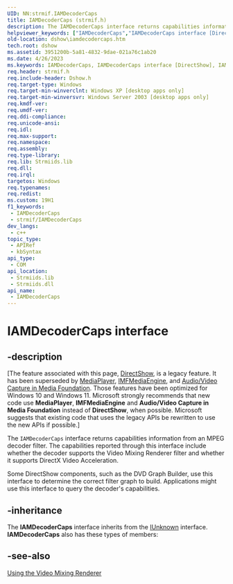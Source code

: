 ```yaml
---
UID: NN:strmif.IAMDecoderCaps
title: IAMDecoderCaps (strmif.h)
description: The IAMDecoderCaps interface returns capabilities information from an MPEG decoder filter.
helpviewer_keywords: ["IAMDecoderCaps","IAMDecoderCaps interface [DirectShow]","IAMDecoderCaps interface [DirectShow]","described","IAMDecoderCapsInterface","dshow.iamdecodercaps","strmif/IAMDecoderCaps"]
old-location: dshow\iamdecodercaps.htm
tech.root: dshow
ms.assetid: 3951200b-5a81-4832-9dae-021a76c1ab20
ms.date: 4/26/2023
ms.keywords: IAMDecoderCaps, IAMDecoderCaps interface [DirectShow], IAMDecoderCaps interface [DirectShow],described, IAMDecoderCapsInterface, dshow.iamdecodercaps, strmif/IAMDecoderCaps
req.header: strmif.h
req.include-header: Dshow.h
req.target-type: Windows
req.target-min-winverclnt: Windows XP [desktop apps only]
req.target-min-winversvr: Windows Server 2003 [desktop apps only]
req.kmdf-ver: 
req.umdf-ver: 
req.ddi-compliance: 
req.unicode-ansi: 
req.idl: 
req.max-support: 
req.namespace: 
req.assembly: 
req.type-library: 
req.lib: Strmiids.lib
req.dll: 
req.irql: 
targetos: Windows
req.typenames: 
req.redist: 
ms.custom: 19H1
f1_keywords:
 - IAMDecoderCaps
 - strmif/IAMDecoderCaps
dev_langs:
 - c++
topic_type:
 - APIRef
 - kbSyntax
api_type:
 - COM
api_location:
 - Strmiids.lib
 - Strmiids.dll
api_name:
 - IAMDecoderCaps
---
```


# IAMDecoderCaps interface


## -description

\[The feature associated with this page, [DirectShow](/windows/win32/directshow/directshow), is a legacy feature. It has been superseded by [MediaPlayer](/uwp/api/Windows.Media.Playback.MediaPlayer), [IMFMediaEngine](/windows/win32/api/mfmediaengine/nn-mfmediaengine-imfmediaengine), and [Audio/Video Capture in Media Foundation](windows/win32/medfound/audio-video-capture-in-media-foundation). Those features have been optimized for Windows 10 and Windows 11. Microsoft strongly recommends that new code use **MediaPlayer**, **IMFMediaEngine** and **Audio/Video Capture in Media Foundation** instead of **DirectShow**, when possible. Microsoft suggests that existing code that uses the legacy APIs be rewritten to use the new APIs if possible.\]

The <code>IAMDecoderCaps</code> interface returns capabilities information from an MPEG decoder filter. The capabilities reported through this interface include whether the decoder supports the Video Mixing Renderer filter and whether it supports DirectX Video Acceleration.

Some DirectShow components, such as the DVD Graph Builder, use this interface to determine the correct filter graph to build. Applications might use this interface to query the decoder's capabilities.

## -inheritance

The <b>IAMDecoderCaps</b> interface inherits from the <a href="/windows/desktop/api/unknwn/nn-unknwn-iunknown">IUnknown</a> interface. <b>IAMDecoderCaps</b> also has these types of members:

## -see-also

<a href="/windows/desktop/DirectShow/using-the-video-mixing-renderer">Using the Video Mixing Renderer</a>
